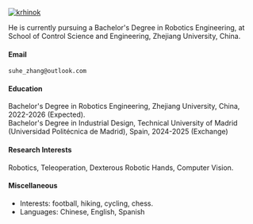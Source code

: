 

[![krhinok](https://img.shields.io/badge/krhinok-github-blue?logo=github)](https://github.com/krhinok/)

He is currently pursuing a Bachelor's Degree in Robotics Engineering, at School of Control Science and Engineering, Zhejiang University, China.

#### Email
`suhe_zhang@outlook.com`

#### Education
Bachelor's Degree in Robotics Engineering, Zhejiang University, China, 2022-2026 (Expected).\
Bachelor's Degree in Industrial Design, Technical University of Madrid (Universidad Politécnica de Madrid), Spain, 2024-2025 (Exchange)

#### Research Interests
Robotics, Teleoperation, Dexterous Robotic Hands, Computer Vision.

#### Miscellaneous
- Interests: football, hiking, cycling, chess.
- Languages: Chinese, English, Spanish
